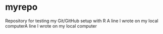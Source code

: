 # myrepo
Repository for testing my Git/GitHub setup with R
A line I wrote on my local computerA line I wrote on my local computer  
